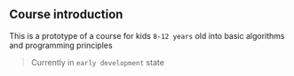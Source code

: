 ## Course introduction

This is a prototype of a course for kids `8-12 years` old into basic algorithms and programming principles

> Currently in `early development` state
